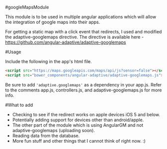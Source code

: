 #googleMapsModule

This module is to be used in multiple angular applications which will allow the integration of google maps into their apps.

For getting a static map with a click event that redirects, I used and modified the adaptive-googlemaps directive. The directive is available here - https://github.com/angular-adaptive/adaptive-googlemaps

#Usage

Include the following in the app's html file.
```html
<script src="https://maps.googleapis.com/maps/api/js?sensor=false"></script>
<script src="bower_components/angular-adaptive/adaptive-googlemaps.js"></script>
```

Be sure to add ```'adaptive.googlemaps'``` as a dependency in your app.js. Refer to the comments app.js, controllers.js, and adaptive-googlemaps.js for more info.

#What to add
- Checking to see if the redirect works on apple devices iOS 5 and below. 
- Potentially adding support for devices other than android/apple.
- The other part of the module which is using AngularGM and not adaptive-googlemaps (uploading soon).
- Reading data from the database.
- More fun stuff and other things that I cannot think of right now. :)

